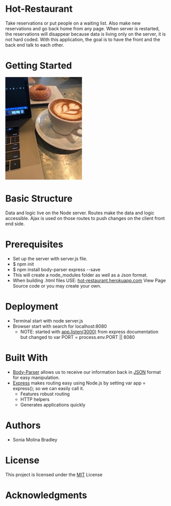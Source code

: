 # Hot-Restaurant
Take  reservations or put people on a waiting list.  Also make new reservations and go back home from any page.  When server is restarted, the reservations will disappear because data is living only on the server, it is not hard coded.  With this application, the goal is to have the front and the back end talk to each other. 

# Getting Started
![](coffe.jpg)


# Basic Structure
Data and logic live on the Node server.  Routes make the data and logic accessible.  Ajax is used on those routes to push changes on the client front end side.

# Prerequisites
* Set up the server with server.js file.
* $ npm init
* $ npm install body-parser express --save
* This will create a node_modules folder as well as a Json format.
* When building .html files  USE: [hot-restaurant.herokuapp.com](http://hot-restaurant.herokuapp.com/) View Page Source code or you may create your own.  


# Deployment
* Terminal start with node server.js
* Browser start with search for localhost:8080 
    * NOTE: started with [app.listen(3000)](https://expressjs.com/en/starter/hello-world.html) from express documentation but changed to var PORT = process.env.PORT || 8080


# Built With
* [Body-Parser](https://www.npmjs.com/package/body-parser) allows us to receive our information back in [JSON](https://en.wikipedia.org/wiki/JSON#Example) format for easy manipulation.
* [Express](https://www.npmjs.com/package/express) makes routing easy using Node.js by setting var app = express(); so we can easily call it.
    * Features robust routing
    * HTTP helpers
    * Generates applications quickly


# Authors

* Sonia Molina Bradley

# License
This project is licensed under the [MIT](https://github.com/expressjs/body-parser/blob/master/LICENSE) License 

# Acknowledgments




